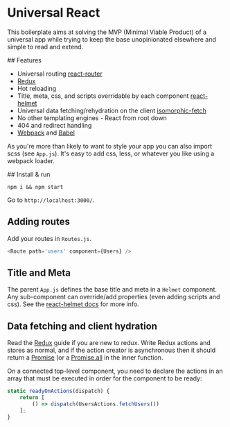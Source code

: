 # Universal React

This boilerplate aims at solving the MVP (Minimal Viable Product) of a universal app while trying to keep the base unopinionated elsewhere and simple to read and extend.

## Features

- Universal routing [react-router](https://github.com/rackt/react-router)
- [Redux](https://rackt.github.io/redux/)
- Hot reloading
- Title, meta, css, and scripts overridable by each component [react-helmet](https://github.com/nfl/react-helmet)
- Universal data fetching/rehydration on the client [isomorphic-fetch](https://github.com/matthew-andrews/isomorphic-fetch)
- No other templating engines - React from root down
- 404 and redirect handling
- [Webpack](https://webpack.github.io) and [Babel](https://babeljs.io)

As you're more than likely to want to style your app you can also import scss (see `App.js`). It's easy to add css, less, or whatever you like using a webpack loader.

## Install & run

```
npm i && npm start
```

Go to `http://localhost:3000/`.

## Adding routes

Add your routes in `Routes.js`.

```js
<Route path='users' component={Users} />
```

## Title and Meta


The parent `App.js` defines the base title and meta in a `Helmet` component. Any sub-component can override/add properties (even adding scripts and css). See the [react-helmet docs](https://github.com/nfl/react-helmet) for more info.

## Data fetching and client hydration

Read the [Redux](https://rackt.github.io/redux/) guide if you are new to redux. Write Redux actions and stores as normal, and if the action creator is asynchronous then it should return a [Promise](https://developer.mozilla.org/en/docs/Web/JavaScript/Reference/Global_Objects/Promise) (or a [Promise.all](https://developer.mozilla.org/en-US/docs/Web/JavaScript/Reference/Global_Objects/Promise/all) in the inner function.

On a connected top-level component, you need to declare the actions in an array that must be executed in order for the component to be ready:

```js
static readyOnActions(dispatch) {
	return [
		() => dispatch(UsersActions.fetchUsers())
	];
}
```